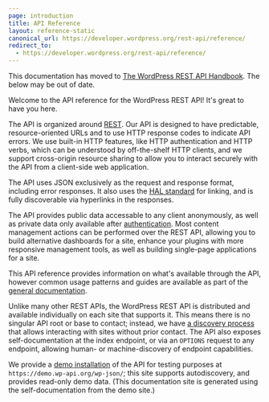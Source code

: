 ```yaml
---
page: introduction
title: API Reference
layout: reference-static
canonical_url: https://developer.wordpress.org/rest-api/reference/
redirect_to:
  - https://developer.wordpress.org/rest-api/reference/
---
```


<div class="warning">
This documentation has moved to <a href="https://developer.wordpress.org/rest-api/reference/">The WordPress REST API Handbook</a>. The below may be out of date.
</div>

Welcome to the API reference for the WordPress REST API! It's great to have you here.

The API is organized around [REST][]. Our API is designed to have predictable, resource-oriented URLs and to use HTTP response codes to indicate API errors. We use built-in HTTP features, like HTTP authentication and HTTP verbs, which can be understood by off-the-shelf HTTP clients, and we support cross-origin resource sharing to allow you to interact securely with the API from a client-side web application.

The API uses JSON exclusively as the request and response format, including error responses. It also uses the [HAL standard][] for linking, and is fully discoverable via hyperlinks in the responses.

The API provides public data accessable to any client anonymously, as well as private data only available after [authentication](/guide/authentication/). Most content management actions can be performed over the REST API, allowing you to build alternative dashboards for a site, enhance your plugins with more responsive management tools, as well as building single-page applications for a site.

This API reference provides information on what's available through the API, however common usage patterns and guides are available as part of the [general documentation](/).

Unlike many other REST APIs, the WordPress REST API is distributed and available individually on each site that supports it. This means there is no singular API root or base to contact; instead, we have [a discovery process](/guide/discovery/) that allows interacting with sites without prior contact. The API also exposes self-documentation at the index endpoint, or via an `OPTIONS` request to any endpoint, allowing human- or machine-discovery of endpoint capabilities.

We provide a [demo installation][demo] of the API for testing purposes at `https://demo.wp-api.org/wp-json/`; this site supports autodiscovery, and provides read-only demo data. (This documentation site is generated using the self-documentation from the demo site.)

[demo]: https://demo.wp-api.org/
[HAL standard]: http://stateless.co/hal_specification.html
[REST]: http://en.wikipedia.org/wiki/Representational_state_transfer

